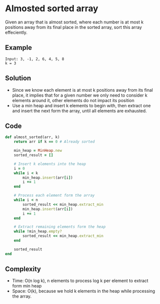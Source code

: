 # Almosted sorted array

Given an array that is almost sorted, where each number is at most k positions away from its final
place in the sorted array, sort this array effeciently.

## Example

```
Input: 3, -1, 2, 6, 4, 5, 8
k = 3
```

## Solution

* Since we know each element is at most k positions away from its final place, it implies that
  for a given number we only need to consider k elements around it, other elements do not impact
  its position
* Use a min heap and insert k elements to begin with, then extract one and insert the next form
  the array, until all elements are exhausted.

## Code

```ruby
def almost_sorted(arr, k)
    return arr if k == 0 # Already sorted

    min_heap = MinHeap.new
    sorted_result = []

    # Insert k elements into the heap
    i = 0
    while i < k
        min_heap.insert(arr[i])
        i += 1
    end

    # Process each element form the array
    while i < n
        sorted_result << min_heap.extract_min
        min_heap.insert(arr[i])
        i += 1
    end

    # Extract remaining elements form the heap
    while !min_heap.empty?
        sorted_result << min_heap.extract_min
    end

    sorted_result
end
```

## Complexity

* Time: O\(n log k\), n elements to process log k per element to extract form min heap
* Space: O\(k\), because we hold k elements in the heap while processing the array.

